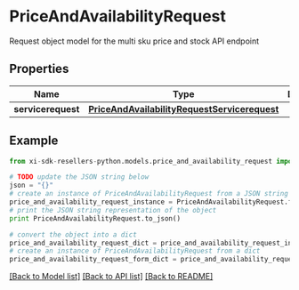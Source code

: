 # PriceAndAvailabilityRequest

Request object model for the multi sku price and stock API endpoint

## Properties

Name | Type | Description | Notes
------------ | ------------- | ------------- | -------------
**servicerequest** | [**PriceAndAvailabilityRequestServicerequest**](PriceAndAvailabilityRequestServicerequest.md) |  | [optional] 

## Example

```python
from xi-sdk-resellers-python.models.price_and_availability_request import PriceAndAvailabilityRequest

# TODO update the JSON string below
json = "{}"
# create an instance of PriceAndAvailabilityRequest from a JSON string
price_and_availability_request_instance = PriceAndAvailabilityRequest.from_json(json)
# print the JSON string representation of the object
print PriceAndAvailabilityRequest.to_json()

# convert the object into a dict
price_and_availability_request_dict = price_and_availability_request_instance.to_dict()
# create an instance of PriceAndAvailabilityRequest from a dict
price_and_availability_request_form_dict = price_and_availability_request.from_dict(price_and_availability_request_dict)
```
[[Back to Model list]](../README.md#documentation-for-models) [[Back to API list]](../README.md#documentation-for-api-endpoints) [[Back to README]](../README.md)


